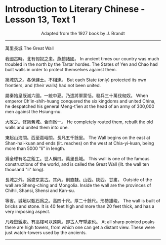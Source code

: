 # Introduction to Literary Chinese - Lesson 13, Text 1

<center>Adapted from the 1927 book by J. Brandt</center>

---

萬里長城
The Great Wall

我國古時。北有匈奴之患。燕趙諸國。
In ancient times our country was much troubled in the north by the Tartar hordes. The States of Yen and Chao had built walls in order to protect themselves against them.

築城防之。各保疆土。不相連。
But each State (only) protected its own frontiers, and (their walls) had not been united.

屬秦始皇既滅六國。一統中夏。乃遣將軍蒙恬。發兵三十萬伐匈奴。
When emperor Ch'in-shih-huang conquered the six kingdoms and united China, he despatched his general Meng-t'ien at the head of an army of 300,000 men against the Hsiung-nu.

大敗之。修築舊城。合而爲一。
He completely routed them, rebuilt the old walls and united them into one.

東起山海關。西至嘉峪關。長凡五千餘里。
The Wall begins on the east at Shan-hai-kuan and ends (lit. reaches) on the west at Chia-yi-kuan, being more than 5000 "li" in length.

爲全球有名之鉅工。世人稱曰。萬里長城。
This wall is one of the famous constructions of the world, and is called the Great Wall (lit. the wall ten thousand "li" long).

長城之外。爲盛京蒙古。其內。則直隸。山西。陕西。甘肅。
Outside of the wall are Sheng-ching and Mongolia. Inside the wall are the provinces of Chihli, Shansi, Shensi and Kan-su.

等省。城垣以甄石爲之。高四十尺。厚二十餘尺。形勢雄峻。
The wall is built of bricks and stone. It is 40 feet high and more than 20 feet thick, and has a very imposing aspect.

凡峰巒銳處。有高樓可以遠眺。即古人守望處也。
At all sharp pointed peaks there are high towers, from which one can get a distant view. These were just watch-towers used by the ancients.

---

